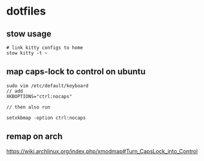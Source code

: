 # dotfiles

## stow usage

```
# link kitty configs to home
stow kitty -t ~
```

## map caps-lock to control on ubuntu

```
sudo vim /etc/default/keyboard
// add
XKBOPTIONS="ctrl:nocaps"

// then also run

setxkbmap -option ctrl:nocaps
```

## remap on arch
https://wiki.archlinux.org/index.php/xmodmap#Turn_CapsLock_into_Control
